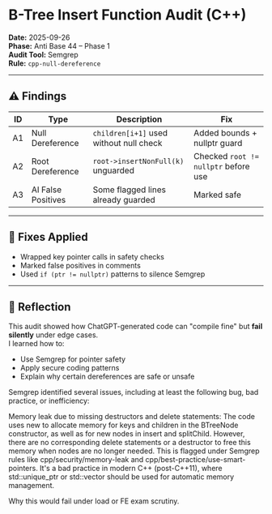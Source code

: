 # B-Tree Insert Function Audit (C++)

**Date:** 2025-09-26  
**Phase:** Anti Base 44 – Phase 1  
**Audit Tool:** Semgrep  
**Rule:** `cpp-null-dereference`

---

## ⚠️ Findings
| ID | Type | Description | Fix |
|----|------|-------------|-----|
| A1 | Null Dereference | `children[i+1]` used without null check | Added bounds + nullptr guard |
| A2 | Root Dereference | `root->insertNonFull(k)` unguarded | Checked `root != nullptr` before use |
| A3 | AI False Positives | Some flagged lines already guarded | Marked safe |

---

## 🔐 Fixes Applied
- Wrapped key pointer calls in safety checks
- Marked false positives in comments
- Used `if (ptr != nullptr)` patterns to silence Semgrep

---

## 🧠 Reflection
This audit showed how ChatGPT-generated code can "compile fine" but **fail silently** under edge cases.  
I learned how to:
- Use Semgrep for pointer safety
- Apply secure coding patterns
- Explain why certain dereferences are safe or unsafe


Semgrep identified several issues, including at least the following bug, bad practice, or inefficiency:

Memory leak due to missing destructors and delete statements: The code uses new to allocate memory for keys and children in the BTreeNode constructor, as well as for new nodes in insert and splitChild. However, there are no corresponding delete statements or a destructor to free this memory when nodes are no longer needed. This is flagged under Semgrep rules like cpp/security/memory-leak and cpp/best-practice/use-smart-pointers. It's a bad practice in modern C++ (post-C++11), where std::unique_ptr or std::vector should be used for automatic memory management.

Why this would fail under load or FE exam scrutiny.